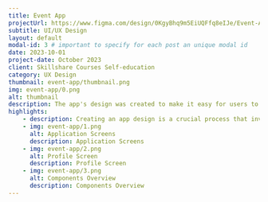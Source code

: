 ```yaml
---
title: Event App
projectUrl: https://www.figma.com/design/0KgyBhq9m5EiUQFfq8eIJe/Event-App?node-id=0-1&t=nHtC1E3ha1iD8CjU-1
subtitle: UI/UX Design
layout: default
modal-id: 3 # important to specify for each post an unique modal id
date: 2023-10-01
project-date: October 2023
client: Skillshare Courses Self-education
category: UX Design
thumbnail: event-app/thumbnail.png
img: event-app/0.png 
alt: thumbnail
description: The app's design was created to make it easy for users to navigate, search for concerts or performers, and purchase tickets with a simple and smooth process. Special attention was given to creating a clear and user-friendly interface that enhances the overall experience. Additionally, a visually appealing social media banner was designed to promote the app and attract more users.
highlights:
    - description: Creating an app design is a crucial process that involves thinking through every detail to ensure it’s both easy to use and visually appealing. For this design, I carefully selected a harmonious color palette, readable and stylish fonts, and user-friendly functional features. The goal was to create an intuitive interface that not only looks great but also provides a smooth and enjoyable experience for users at every step.
    - img: event-app/1.png
      alt: Application Screens
      description: Application Screens
    - img: event-app/2.png
      alt: Profile Screen
      description: Profile Screen
    - img: event-app/3.png
      alt: Components Overview
      description: Components Overview
---
```


